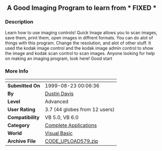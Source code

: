 ﻿<div align="center">

## A Good Imaging Program to learn from \* FIXED \*


</div>

### Description

Learn how to use imaging controls! Quick Image allows you to scan images, save them, print them, open images in diffrent formats. You can do alot of things with this program. Change the resolution, and alot of other stuff. It used the kodak image control and the kodak image admin control to show the image and kodak scan control to scan images. Anyone looking for help on making an imaging program, look here! Good start
 
### More Info
 


<span>             |<span>
---                |---
**Submitted On**   |1999-08-23 00:06:36
**By**             |[Dustin Davis](https://github.com/Planet-Source-Code/PSCIndex/blob/master/ByAuthor/dustin-davis.md)
**Level**          |Advanced
**User Rating**    |3.7 (44 globes from 12 users)
**Compatibility**  |VB 5\.0, VB 6\.0
**Category**       |[Complete Applications](https://github.com/Planet-Source-Code/PSCIndex/blob/master/ByCategory/complete-applications__1-27.md)
**World**          |[Visual Basic](https://github.com/Planet-Source-Code/PSCIndex/blob/master/ByWorld/visual-basic.md)
**Archive File**   |[CODE\_UPLOAD579\.zip](https://github.com/Planet-Source-Code/dustin-davis-a-good-imaging-program-to-learn-from-fixed__1-3174/archive/master.zip)








